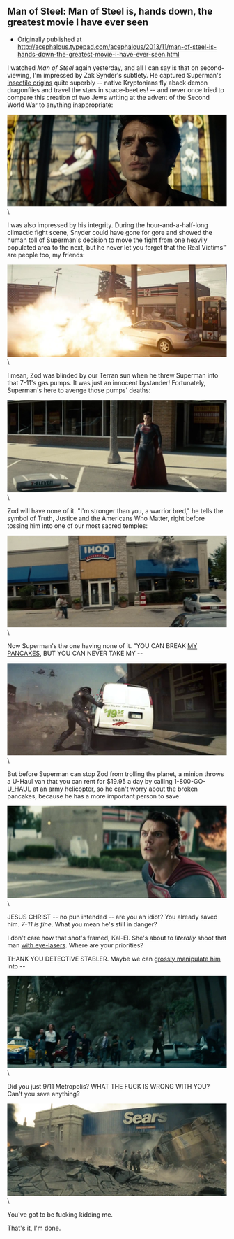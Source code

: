 ## Man of Steel: Man of Steel is, hands down, the greatest movie I have ever seen

 * Originally published at http://acephalous.typepad.com/acephalous/2013/11/man-of-steel-is-hands-down-the-greatest-movie-i-have-ever-seen.html

I watched *Man of Steel* again yesterday, and all I can say is that on second-viewing, I'm impressed by Zak Synder's subtlety. He captured Superman's [insectile origins](http://acephalous.typepad.com/acephalous/2009/08/leverage-and-the-liberal-pornographic.html) quite superbly -- native Kryptonians fly aback demon dragonflies and travel the stars in space-beetles! -- and never once tried to compare this creation of two Jews writing at the advent of the Second World War to anything inappropriate:

![wda00247](images/film/man-of-steel/wda00247.png)\ 

I was also impressed by his integrity. During the hour-and-a-half-long climactic fight scene, Snyder could have gone for gore and showed the human toll of Superman's decision to move the fight from one heavily populated area to the next, but he never let you forget that the Real Victims™ are people too, my friends:

![wda00248](images/film/man-of-steel/wda00248.png)\ 

I mean, Zod was blinded by our Terran sun when he threw Superman into that 7-11's gas pumps. It was just an innocent bystander! Fortunately, Superman's here to avenge those pumps' deaths:

![wda00250](images/film/man-of-steel/wda00250.png)\ 

Zod will have none of it. "I'm stronger than you, a warrior bred," he tells the symbol of Truth, Justice and the Americans Who Matter, right before tossing him into one of our most sacred temples:

![wda00260](images/film/man-of-steel/wda00260.png)\ 

Now Superman's the one having none of it. "YOU CAN BREAK [MY PANCAKES](http://www.lawyersgunsmoneyblog.com/2012/09/new-internet-tradition), BUT YOU CAN NEVER TAKE MY --

![wda00263](images/film/man-of-steel/wda00263.png)\ 

But before Superman can stop Zod from trolling the planet, a minion throws a U-Haul van that you can rent for $19.95 a day by calling 1-800-GO-U_HAUL at an army helicopter, so he can't worry about the broken pancakes, because he has a more important person to save:

![wda00265](images/film/man-of-steel/wda00265.png)\ 

JESUS CHRIST -- no pun intended -- are you an idiot? You already saved him. *7-11 is fine*. What you mean he's still in danger?

I don't care how that shot's framed, Kal-El. She's about to *literally* shoot that man [with eye-lasers](http://www.lawyersgunsmoneyblog.com/2013/05/i-still-know-that-youve-seen-that-i-saw-you-miscommunication-in-second-sons-game-of-thrones). Where are your priorities?

THANK YOU DETECTIVE STABLER. Maybe we can [grossly manipulate him](http://www.lawyersgunsmoneyblog.com/2013/07/what-will-become-of-the-children-why-theyll-be-raped-and-murdered-of-course) into --

![wda00277](images/film/man-of-steel/wda00277.png)\ 

Did you just 9/11 Metropolis? WHAT THE FUCK IS WRONG WITH YOU? Can't you save anything?

![wda00274](images/film/man-of-steel/wda00274.png)\ 

You've got to be fucking kidding me.

That's it, I'm done.
